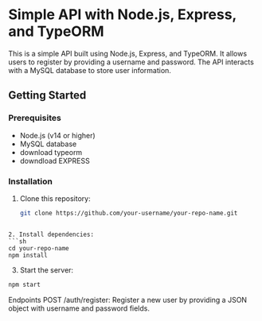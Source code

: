 
# Simple API with Node.js, Express, and TypeORM

This is a simple API built using Node.js, Express, and TypeORM. It allows users to register by providing a username and password. The API interacts with a MySQL database to store user information.

## Getting Started

### Prerequisites

- Node.js (v14 or higher)
- MySQL database
- download typeorm
- downdload EXPRESS

### Installation

1. Clone this repository:
   ```sh
   git clone https://github.com/your-username/your-repo-name.git
  ```

2. Install dependencies:
```sh
cd your-repo-name
npm install
```

3. Start the server:
```sh
npm start
```

Endpoints
POST /auth/register: Register a new user by providing a JSON object with username and password fields.


